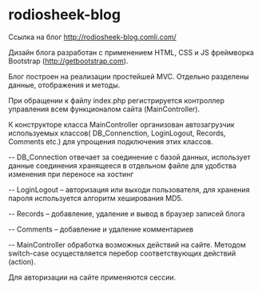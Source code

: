 # rodiosheek-blog
Ссылка на блог http://rodiosheek-blog.comli.com/

Дизайн блога разработан с применением HTML, CSS и JS фреймворка Bootstrap (http://getbootstrap.com).

Блог построен на реализации простейшей MVC. Отдельно разделены данные, отображения и методы.

При обращении к файлу index.php регистрируется контроллер управления всем функционалом сайта (MainController). 

К конструкторе класса MainController  организован автозагрузчик используемых классов( DB_Connenction, LoginLogout, Records, Comments etc.)
для упрощения подключения этих классов. 

-- DB_Connection отвечает за соединение с базой данных, 
использует данные соединения хранящееся в отдельном файле для удобства изменения при переносе на хостинг

-- LoginLogout – авторизация или выходи пользователя, для хранения пароля используется алгоритм хеширования MD5.

-- Records – добавление, удаление и вывод в браузер записей блога

-- Comments – добавление и удаление комментариев

-- MainController обработка возможных действий на сайте. Методом switch-case осуществляется перебор соответствующих действий (action).

Для авторизации на сайте применяются сессии.
